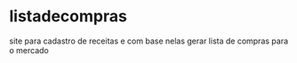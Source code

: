 # listadecompras
site para cadastro de receitas e com base nelas gerar lista de compras para o mercado
